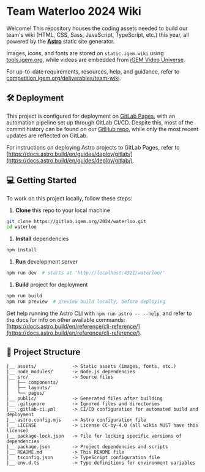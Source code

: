 # Team Waterloo 2024 Wiki

Welcome! This repository houses the coding assets needed to build our team's wiki (HTML, CSS, Sass, JavaScript, TypeScript, etc.) this year, all powered by the **[Astro](https://astro.build/)** static site generator.

Images, icons, and fonts are stored on `static.igem.wiki` using [tools.igem.org](https://tools.igem.org), while videos are embedded from [iGEM Video Universe](https://video.igem.org).

For up-to-date requirements, resources, help, and guidance, refer to [competition.igem.org/deliverables/team-wiki](https://competition.igem.org/deliverables/team-wiki).

## 🛠️ Deployment

This project is configured for deployment on [GitLab Pages](https://gitlab.igem.org/2024/waterloo), with an automation pipeline set up through GitLab CI/CD. Despite this, most of the commit history can be found on our [GitHub repo](https://github.com/igem-waterloo/wiki2024), while only the most recent updates are reflected on GitLab.

For instructions on deploying Astro projects to GitLab Pages, refer to [https://docs.astro.build/en/guides/deploy/gitlab/](https://docs.astro.build/en/guides/deploy/gitlab/). 

## 💻 Getting Started

To work on this project locally, follow these steps: 

1. **Clone** this repo to your local machine
```bash
git clone https://gitlab.igem.org/2024/waterloo.git
cd waterloo
```

1. **Install** dependencies
```bash
npm install
```

1. **Run** development server
```bash
npm run dev  # starts at 'http://localhost:4321/waterloo/'
```

1. **Build** project for deployment
```bash
npm run build
npm run preview  # preview build locally, before deploying
```

Get help running the Astro CLI with `npm run astro -- --help`, and refer to the docs for info on other available commands: [https://docs.astro.build/en/reference/cli-reference/](https://docs.astro.build/en/reference/cli-reference/).

## 🚀 Project Structure

```text
|__ assets/             -> Static assets (images, fonts, etc.)
|__ node_modules/       -> Node.js dependencies
|__ src/                -> Source files 
│   ├── components/
│   ├── layouts/
│   └── pages/
|__ public/             -> Generated files after building 
|__ .gitignore          -> Ignored files and directories
|__ .gitlab-ci.yml      -> CI/CD configuration for automated build and deployment
|__ astro.config.mjs    -> Astro configuration file
|__ LICENSE             -> License CC-by-4.0 (all wikis MUST have this license)
|__ package-lock.json   -> File for locking specific versions of dependencies
|__ package.json        -> Project dependencies and scripts
|__ README.md           -> This README file
|__ tsconfig.json       -> TypeScript configuration file
|__ env.d.ts            -> Type definitions for environment variables
```